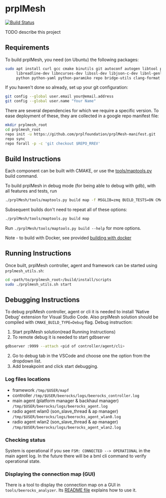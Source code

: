 # prplMesh
[![Build Status](https://travis-ci.com/prplfoundation/prplMesh.svg?branch=master)](https://travis-ci.org/prplfoundation/prplMesh)

TODO describe this project

## Requirements

To build prplMesh, you need (on Ubuntu) the following packages:

```bash
sudo apt install curl gcc cmake binutils git autoconf autogen libtool pkg-config \
     libreadline-dev libncurses-dev libssl-dev libjson-c-dev libnl-genl-3-dev libzmq3-dev \
     python python-yaml python-paramiko repo bridge-utils clang-format
```

If you haven't done so already, set up your git configuration:

```bash
git config --global user.email your@email.address
git config --global user.name "Your Name"
```

There are several dependencies for which we require a specific version. To ease
deployment of these, they are collected in a google repo manifest file:

```bash
mkdir prplmesh_root
cd prplmesh_root
repo init -u https://github.com/prplfoundation/prplMesh-manifest.git
repo sync
repo forall -p -c 'git checkout $REPO_RREV'
```

## Build Instructions

Each component can be built with CMAKE, or use the [tools/maptools.py](tools/README.md) build command.

To build prplMesh in debug mode (for being able to debug with gdb), with all features and tests, run

```bash
./prplMesh/tools/maptools.py build map -f MSGLIB=zmq BUILD_TESTS=ON CMAKE_BUILD_TYPE=Debug
```

Subsequent builds don't need to repeat all of these options:

```bash
./prplMesh/tools/maptools.py build map
```

Run `./prplMesh/tools/maptools.py build --help` for more options.

Note - to build with Docker, see provided [building with docker](tools/docker/builder/README.md)

## Running Instructions

Once built, prplMesh controller, agent and framework can be started using `prplmesh_utils.sh`:

```bash
cd <path/to/prplmesh_root>/build/install/scripts
sudo ./prplmesh_utils.sh start
```

## Debugging Instructions

To debug prplMesh controller, agent or cli it is needed to install 'Native Debug'
extension for Visual Studio Code. Also prplMesh solution should be compiled with
`CMAKE_BUILD_TYPE=Debug` flag.
Debug instruction: 
1. Start prplMesh solution(read Running Instructions)
2. To remote debug it is needed to start gdbserver
```bash
gdbserver :9999 --attach <pid of controller/agent/cli>
```
2. Go to debug tab in the VSCode and choose one the option from the dropdown list.
3. Add breakpoint and click start debugging.

### Log files locations

- framework `/tmp/$USER/mapf`
- controller `/tmp/$USER/beerocks/logs/beerocks_controller.log`
- main agent (platform manager & backhaul manager) `/tmp/$USER/beerocks/logs/beerocks_agent.log`
- radio agent wlan0 (son_slave_thread & ap manager) `/tmp/$USER/beerocks/logs/beerocks_agent_wlan0.log`
- radio agent wlan2 (son_slave_thread & ap manager) `/tmp/$USER/beerocks/logs/beerocks_agent_wlan2.log`

### Checking status

System is operational if you see `FSM: CONNECTED --> OPERATIONAL` in the main agent log. In the future there will be a bml cli command to verify operational state.

### Displaying the connection map (GUI)

There is a tool to display the connection map on a GUI in `tools/beerocks_analyzer`.
Its [README file](tools/beerocks_analyzer/README.md) explains how to use it.
